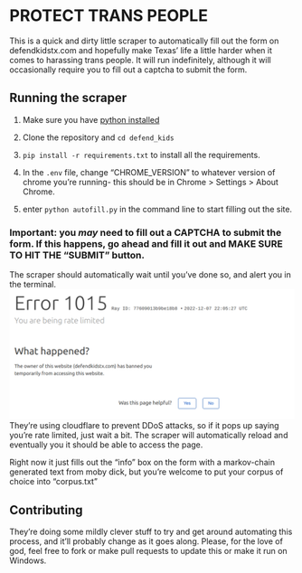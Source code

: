# PROTECT TRANS PEOPLE

This is a quick and dirty little scraper to automatically fill out the form on defendkidstx.com and hopefully make Texas’ life a little harder when it comes to harassing trans people. It will run indefinitely, although it will occasionally require you to fill out a captcha to submit the form.

## Running the scraper
1. Make sure you have [python installed](https://realpython.com/installing-python/)

2. Clone the repository and `cd defend_kids`

3. `pip install -r requirements.txt` to install all the requirements.

4. In the `.env` file, change “CHROME_VERSION” to whatever version of chrome you’re running- this should be in Chrome > Settings > About Chrome.

5. enter `python autofill.py` in the command line to start filling out the site. 

### Important: you *may* need to fill out a CAPTCHA to submit the form. If this happens, go ahead and fill it out and MAKE SURE TO HIT THE “SUBMIT” button.

The scraper should automatically wait until you’ve done so, and alert you in the terminal.
![Rate limited](./blocked.png)
They’re using cloudflare to prevent DDoS attacks, so if it pops up saying you’re rate limited, just wait a bit. The scraper will automatically reload and eventually you it should be able to access the page.


Right now it just fills out the “info” box on the form with a markov-chain generated text from moby dick, but you’re welcome to put your corpus of choice into “corpus.txt”




##  Contributing

They’re doing some mildly clever stuff to try and get around automating this process, and it’ll probably change as it goes along. Please, for the love of god, feel free to fork or make pull requests to update this or make it run on Windows.
